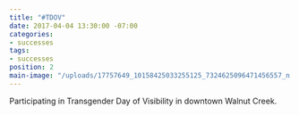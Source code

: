 ```yaml
---
title: "#TDOV"
date: 2017-04-04 13:30:00 -07:00
categories:
- successes
tags:
- successes
position: 2
main-image: "/uploads/17757649_10158425033255125_7324625096471456557_n.jpg"
---
```


Participating in Transgender Day of Visibility in downtown Walnut Creek.